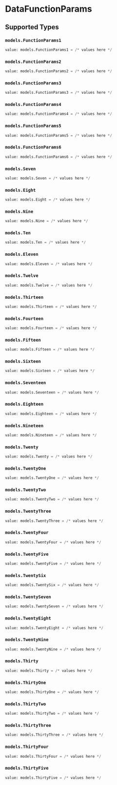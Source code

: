 # DataFunctionParams


## Supported Types

### `models.FunctionParams1`

```python
value: models.FunctionParams1 = /* values here */
```

### `models.FunctionParams2`

```python
value: models.FunctionParams2 = /* values here */
```

### `models.FunctionParams3`

```python
value: models.FunctionParams3 = /* values here */
```

### `models.FunctionParams4`

```python
value: models.FunctionParams4 = /* values here */
```

### `models.FunctionParams5`

```python
value: models.FunctionParams5 = /* values here */
```

### `models.FunctionParams6`

```python
value: models.FunctionParams6 = /* values here */
```

### `models.Seven`

```python
value: models.Seven = /* values here */
```

### `models.Eight`

```python
value: models.Eight = /* values here */
```

### `models.Nine`

```python
value: models.Nine = /* values here */
```

### `models.Ten`

```python
value: models.Ten = /* values here */
```

### `models.Eleven`

```python
value: models.Eleven = /* values here */
```

### `models.Twelve`

```python
value: models.Twelve = /* values here */
```

### `models.Thirteen`

```python
value: models.Thirteen = /* values here */
```

### `models.Fourteen`

```python
value: models.Fourteen = /* values here */
```

### `models.Fifteen`

```python
value: models.Fifteen = /* values here */
```

### `models.Sixteen`

```python
value: models.Sixteen = /* values here */
```

### `models.Seventeen`

```python
value: models.Seventeen = /* values here */
```

### `models.Eighteen`

```python
value: models.Eighteen = /* values here */
```

### `models.Nineteen`

```python
value: models.Nineteen = /* values here */
```

### `models.Twenty`

```python
value: models.Twenty = /* values here */
```

### `models.TwentyOne`

```python
value: models.TwentyOne = /* values here */
```

### `models.TwentyTwo`

```python
value: models.TwentyTwo = /* values here */
```

### `models.TwentyThree`

```python
value: models.TwentyThree = /* values here */
```

### `models.TwentyFour`

```python
value: models.TwentyFour = /* values here */
```

### `models.TwentyFive`

```python
value: models.TwentyFive = /* values here */
```

### `models.TwentySix`

```python
value: models.TwentySix = /* values here */
```

### `models.TwentySeven`

```python
value: models.TwentySeven = /* values here */
```

### `models.TwentyEight`

```python
value: models.TwentyEight = /* values here */
```

### `models.TwentyNine`

```python
value: models.TwentyNine = /* values here */
```

### `models.Thirty`

```python
value: models.Thirty = /* values here */
```

### `models.ThirtyOne`

```python
value: models.ThirtyOne = /* values here */
```

### `models.ThirtyTwo`

```python
value: models.ThirtyTwo = /* values here */
```

### `models.ThirtyThree`

```python
value: models.ThirtyThree = /* values here */
```

### `models.ThirtyFour`

```python
value: models.ThirtyFour = /* values here */
```

### `models.ThirtyFive`

```python
value: models.ThirtyFive = /* values here */
```

